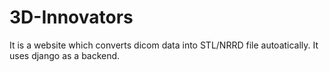 # 3D-Innovators
It is a website which converts dicom data into STL/NRRD file autoatically. It uses django as a backend.
